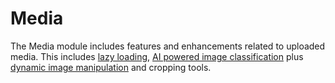 # Media

The Media module includes features and enhancements related to uploaded media. This includes [lazy loading](./lazy-loading.md), [AI powered image classification](./image-recognition.md) plus [dynamic image manipulation](./dynamic-images.md) and cropping tools.
